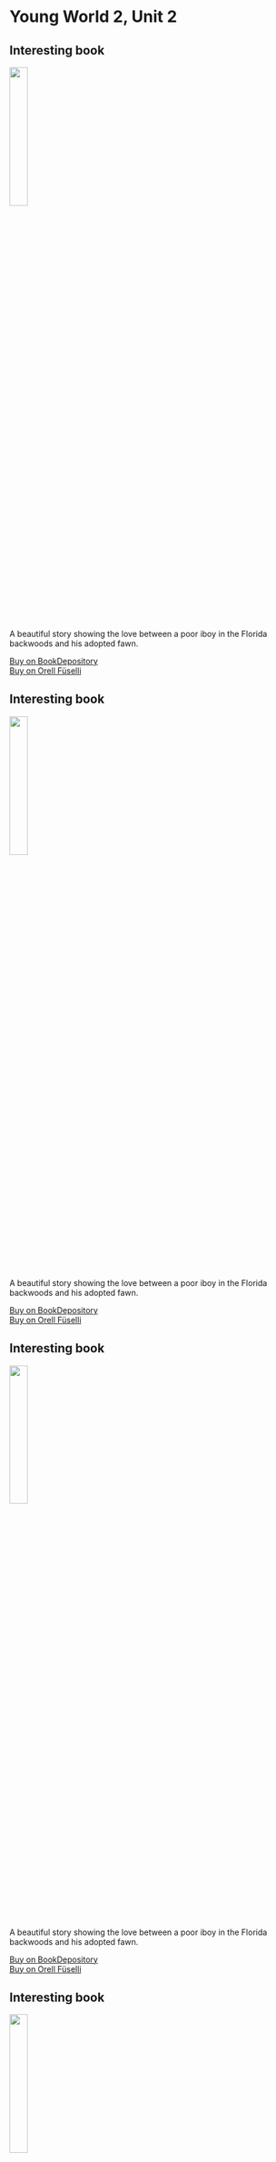 # Young World 2, Unit 2

## Interesting book

<img src="https://i.imgur.com/9byDLFn.png" width="25%" />

A beautiful story showing the love between a poor iboy in the Florida backwoods and his adopted fawn.

<a href="https://www.bookdepository.com/Yearling-Marjorie-Kinnan-Rawlings/9780689846236?ref=grid-view&qid=1654272403026&sr=1-2">Buy on BookDepository</a>  
<a href="https://www.orellfuessli.ch/shop/home/artikeldetails/A1001523331">Buy on Orell Füselli</a>

## Interesting book

<img src="https://i.imgur.com/9byDLFn.png" width="25%" />

A beautiful story showing the love between a poor iboy in the Florida backwoods and his adopted fawn.

<a href="https://www.bookdepository.com/Yearling-Marjorie-Kinnan-Rawlings/9780689846236?ref=grid-view&qid=1654272403026&sr=1-2">Buy on BookDepository</a>  
<a href="https://www.orellfuessli.ch/shop/home/artikeldetails/A1001523331">Buy on Orell Füselli</a>

## Interesting book

<img src="https://i.imgur.com/9byDLFn.png" width="25%" />

A beautiful story showing the love between a poor iboy in the Florida backwoods and his adopted fawn.

<a href="https://www.bookdepository.com/Yearling-Marjorie-Kinnan-Rawlings/9780689846236?ref=grid-view&qid=1654272403026&sr=1-2">Buy on BookDepository</a>  
<a href="https://www.orellfuessli.ch/shop/home/artikeldetails/A1001523331">Buy on Orell Füselli</a>

## Interesting book

<img src="https://i.imgur.com/9byDLFn.png" width="25%" />

A beautiful story showing the love between a poor iboy in the Florida backwoods and his adopted fawn.

<a href="https://www.bookdepository.com/Yearling-Marjorie-Kinnan-Rawlings/9780689846236?ref=grid-view&qid=1654272403026&sr=1-2">Buy on BookDepository</a>  
<a href="https://www.orellfuessli.ch/shop/home/artikeldetails/A1001523331">Buy on Orell Füselli</a>
<!--stackedit_data:
eyJoaXN0b3J5IjpbLTIwMjAwMTQxMTNdfQ==
-->